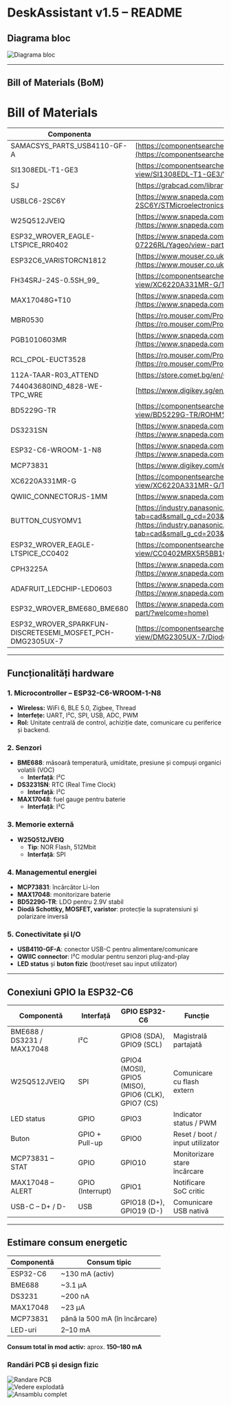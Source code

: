 # DeskAssistant v1.5 – README

## Diagrama bloc
![Diagrama bloc](./Images/diagrama.png)

---

## Bill of Materials (BoM)

# Bill of Materials

| Componenta | Link |
|------------|------|
| SAMACSYS_PARTS_USB4110-GF-A | [https://componentsearchengine.com/part-view/USB4110-GF-A/GCT%20(GLOBAL%20CONNECTOR%20TECHNOLOGY)](https://componentsearchengine.com/part-view/USB4110-GF-A/GCT%20(GLOBAL%20CONNECTOR%20TECHNOLOGY)) |
| SI1308EDL-T1-GE3 | [https://componentsearchengine.com/part-view/SI1308EDL-T1-GE3/Vishay](https://componentsearchengine.com/part-view/SI1308EDL-T1-GE3/Vishay) |
| SJ | [https://grabcad.com/library/solder-jumpers-1](https://grabcad.com/library/solder-jumpers-1) |
| USBLC6-2SC6Y | [https://www.snapeda.com/parts/USBLC6-2SC6Y/STMicroelectronics/view-part/?ref=eda](https://www.snapeda.com/parts/USBLC6-2SC6Y/STMicroelectronics/view-part/?ref=eda) |
| W25Q512JVEIQ | [https://www.snapeda.com/parts/W25Q512JVEIQ/Winbond+Electronics/view-part/?ref=eda](https://www.snapeda.com/parts/W25Q512JVEIQ/Winbond+Electronics/view-part/?ref=eda) |
| ESP32_WROVER_EAGLE-LTSPICE_RR0402 | [https://www.snapeda.com/parts/RC0402FR-07226RL/Yageo/view-part/](https://www.snapeda.com/parts/RC0402FR-07226RL/Yageo/view-part/) |
| ESP32C6_VARISTORCN1812 | [https://www.mouser.co.uk/ProductDetail/EPCOS-TDK/B72520T0350K062?qs=dEfas%2FXlABIszF52uu7vrg%3D%3D](https://www.mouser.co.uk/ProductDetail/EPCOS-TDK/B72520T0350K062?qs=dEfas%2FXlABIszF52uu7vrg%3D%3D) |
| FH34SRJ-24S-0.5SH_99_ | [https://componentsearchengine.com/part-view/XC6220A331MR-G/Torex](https://componentsearchengine.com/part-view/XC6220A331MR-G/Torex) |
| MAX17048G+T10 | [https://www.snapeda.com/parts/MAX17048G+T10/Analog+Devices/view-part/?ref=eda](https://www.snapeda.com/parts/MAX17048G+T10/Analog+Devices/view-part/?ref=eda) |
| MBR0530 | [https://ro.mouser.com/ProductDetail/KYOCERA-AVX/SD0805S020S1R0?qs=jCA%252BPfw4LHbpkAoSnwrdjw%3D%3D](https://ro.mouser.com/ProductDetail/KYOCERA-AVX/SD0805S020S1R0?qs=jCA%252BPfw4LHbpkAoSnwrdjw%3D%3D) |
| PGB1010603MR | [https://www.snapeda.com/parts/PGB1010603MR/Littelfuse/view-part/?ref=eda](https://www.snapeda.com/parts/PGB1010603MR/Littelfuse/view-part/?ref=eda) |
| RCL_CPOL-EUCT3528 | [https://ro.mouser.com/ProductDetail/Vishay-Sprague/TR3B106K025C1300?qs=jCGqFXxTmLdffnuDkXzk1g%3D%3D](https://ro.mouser.com/ProductDetail/Vishay-Sprague/TR3B106K025C1300?qs=jCGqFXxTmLdffnuDkXzk1g%3D%3D) |
| 112A-TAAR-R03_ATTEND | [https://store.comet.bg/en/Catalogue/Product/43497/](https://store.comet.bg/en/Catalogue/Product/43497/) |
| 744043680IND_4828-WE-TPC_WRE | [https://www.digikey.sg/en/models/1638515](https://www.digikey.sg/en/models/1638515) |
| BD5229G-TR | [https://componentsearchengine.com/part-view/BD5229G-TR/ROHM%20Semiconductor](https://componentsearchengine.com/part-view/BD5229G-TR/ROHM%20Semiconductor) |
| DS3231SN | [https://www.snapeda.com/parts/DS3231SN%23/Analog+Devices/view-part/?ref=eda](https://www.snapeda.com/parts/DS3231SN%23/Analog+Devices/view-part/?ref=eda) |
| ESP32-C6-WROOM-1-N8 | [https://www.snapeda.com/parts/ESP32-C6-WROOM-1-N8/Espressif+Systems/view-part/?ref=eda](https://www.snapeda.com/parts/ESP32-C6-WROOM-1-N8/Espressif+Systems/view-part/?ref=eda) |
| MCP73831 | [https://www.digikey.com/en/models/1874108](https://www.digikey.com/en/models/1874108) |
| XC6220A331MR-G | [https://componentsearchengine.com/part-view/XC6220A331MR-G/Torex](https://componentsearchengine.com/part-view/XC6220A331MR-G/Torex) |
| QWIIC_CONNECTORJS-1MM | [https://www.snapeda.com/parts/PRT-14417/SparkFun/view-part/](https://www.snapeda.com/parts/PRT-14417/SparkFun/view-part/) |
| BUTTON_CUSYOMV1 | [https://industry.panasonic.com/global/en/downloads?tab=cad&small_g_cd=203&part_no=EVQPUJ02K&q=RVZRUFVKMDJLJTdDMTMlN0MyMDMlN0MzNDU5JTdDMSU3QyU3QyU3Q2ZhbHNl](https://industry.panasonic.com/global/en/downloads?tab=cad&small_g_cd=203&part_no=EVQPUJ02K&q=RVZRUFVKMDJLJTdDMTMlN0MyMDMlN0MzNDU5JTdDMSU3QyU3QyU3Q2ZhbHNl) |
| ESP32_WROVER_EAGLE-LTSPICE_CC0402 | [https://componentsearchengine.com/part-view/CC0402MRX5R5BB106/YAGEO](https://componentsearchengine.com/part-view/CC0402MRX5R5BB106/YAGEO) |
| CPH3225A | [https://www.snapeda.com/parts/CPH3225A/Seiko+Instruments/view-part/?ref=eda](https://www.snapeda.com/parts/CPH3225A/Seiko+Instruments/view-part/?ref=eda) |
| ADAFRUIT_LEDCHIP-LED0603 | [https://www.snapeda.com/parts/KP-1608SURCK/Kingbright/view-part/?ref=search&t=LED%200603](https://www.snapeda.com/parts/KP-1608SURCK/Kingbright/view-part/?ref=search&t=LED%200603) |
| ESP32_WROVER_BME680_BME680 | [https://www.snapeda.com/parts/BME680/Bosch/view-part/?welcome=home](https://www.snapeda.com/parts/BME680/Bosch/view-part/?welcome=home) |
| ESP32_WROVER_SPARKFUN-DISCRETESEMI_MOSFET_PCH-DMG2305UX-7 | [https://componentsearchengine.com/part-view/DMG2305UX-7/Diodes%20Incorporated](https://componentsearchengine.com/part-view/DMG2305UX-7/Diodes%20Incorporated) |


---

## Funcționalități hardware

### 1. Microcontroller – ESP32-C6-WROOM-1-N8
- **Wireless:** WiFi 6, BLE 5.0, Zigbee, Thread
- **Interfețe:** UART, I²C, SPI, USB, ADC, PWM
- **Rol:** Unitate centrală de control, achiziție date, comunicare cu periferice și backend.

### 2. Senzori
- **BME688**: măsoară temperatură, umiditate, presiune și compuși organici volatili (VOC)
  - **Interfață**: I²C
- **DS3231SN**: RTC (Real Time Clock)
  - **Interfață**: I²C
- **MAX17048**: fuel gauge pentru baterie
  - **Interfață**: I²C

### 3. Memorie externă
- **W25Q512JVEIQ**
  - **Tip**: NOR Flash, 512Mbit
  - **Interfață**: SPI

### 4. Managementul energiei
- **MCP73831**: încărcător Li-Ion
- **MAX17048**: monitorizare baterie
- **BD5229G-TR**: LDO pentru 2.9V stabil
- **Diodă Schottky, MOSFET, varistor**: protecție la supratensiuni și polarizare inversă

### 5. Conectivitate și I/O
- **USB4110-GF-A**: conector USB-C pentru alimentare/comunicare
- **QWIIC connector**: I²C modular pentru senzori plug-and-play
- **LED status** și **buton fizic** (boot/reset sau input utilizator)

---

## Conexiuni GPIO la ESP32-C6

| Componentă | Interfață | GPIO ESP32-C6 | Funcție |
|------------|-----------|----------------|---------|
| BME688 / DS3231 / MAX17048 | I²C | GPIO8 (SDA), GPIO9 (SCL) | Magistrală partajată |
| W25Q512JVEIQ | SPI | GPIO4 (MOSI), GPIO5 (MISO), GPIO6 (CLK), GPIO7 (CS) | Comunicare cu flash extern |
| LED status | GPIO | GPIO3 | Indicator status / PWM |
| Buton | GPIO + Pull-up | GPIO0 | Reset / boot / input utilizator |
| MCP73831 – STAT | GPIO | GPIO10 | Monitorizare stare încărcare |
| MAX17048 – ALERT | GPIO (Interrupt) | GPIO1 | Notificare SoC critic |
| USB-C – D+ / D- | USB | GPIO18 (D+), GPIO19 (D-) | Comunicare USB nativă |

---

## Estimare consum energetic

| Componentă | Consum tipic |
|------------|--------------|
| ESP32-C6 | ~130 mA (activ) |
| BME688 | ~3.1 µA |
| DS3231 | ~200 nA |
| MAX17048 | ~23 µA |
| MCP73831 | până la 500 mA (în încărcare) |
| LED-uri | 2–10 mA |

**Consum total în mod activ:** aprox. **150–180 mA**

### Randări PCB și design fizic

![Randare PCB](./Images/pcb.png)  
![Vedere explodată](./Images/exploded_view.png)  
![Ansamblu complet](./Images/complete.png)
